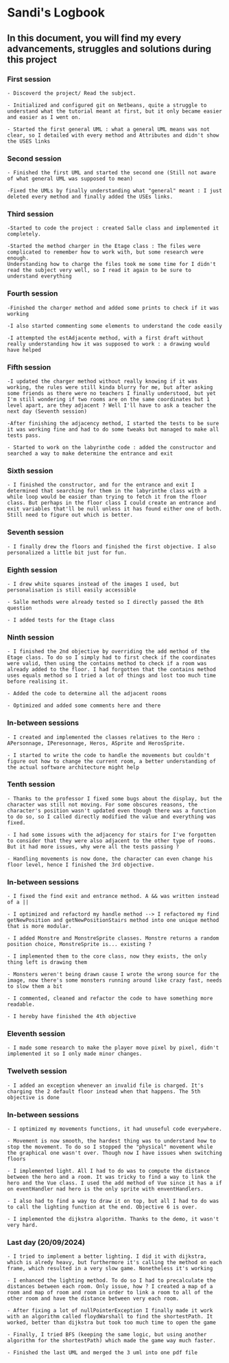 # Sandi's Logbook

## In this document, you will find my every advancements, struggles and solutions during this project

### First session

    - Discoverd the project/ Read the subject.
    
    - Initialized and configured git on Netbeans, quite a struggle to understand what the tutorial meant at first, but it only became easier and easier as I went on.
    
    - Started the first general UML : what a general UML means was not clear, so I detailed with every method and Attributes and didn't show the USES links

### Second session

    - Finished the first UML and started the second one (Still not aware of what general UML was supposed to mean)

    -Fixed the UMLs by finally understanding what "general" meant : I just deleted every method and finally added the USEs links.

### Third session

    -Started to code the project : created Salle class and implemented it completely.
    
    -Started the method charger in the Etage class : The files were complicated to remember how to work with, but some research were enough.
    Understanding how to charge the files took me some time for I didn't read the subject very well, so I read it again to be sure to understand everything

### Fourth session

    -Finished the charger method and added some prints to check if it was working
    
    -I also started commenting some elements to understand the code easily

    -I attempted the estAdjacente method, with a first draft without really understanding how it was supposed to work : a drawing would have helped

### Fifth session

    -I updated the charger method without really knowing if it was working, the rules were still kinda blurry for me, but after asking some friends as there were no teachers I finally understood, but yet I'm still wondering if two rooms are on the same coordinates but 1 level apart, are they adjacent ? Well I'll have to ask a teacher the next day (Seventh session)

    -After finishing the adjacency method, I started the tests to be sure it was working fine and had to do some tweaks but managed to make all tests pass.

    - Started to work on the labyrinthe code : added the constructor and searched a way to make determine the entrance and exit

### Sixth session

    - I finished the constructor, and for the entrance and exit I determined that searching for them in the labyrinthe class with a while loop would be easier than trying to fetch it from the floor class. But perhaps in the floor class I could create an entrance and exit variables that'll be null unless it has found either one of both. Still need to figure out which is better.

### Seventh session

    - I finally drew the floors and finished the first objective. I also personalized a little bit just for fun.

### Eighth session

    - I drew white squares instead of the images I used, but personalisation is still easily accessible
    
    - Salle methods were already tested so I directly passed the 8th question
    
    - I added tests for the Etage class

### Ninth session

    - I finished the 2nd objective by overriding the add method of the Etage class. To do so I simply had to first check if the coordinates were valid, then using the contains method to check if a room was already added to the floor. I had forgotten that the contains method uses equals method so I tried a lot of things and lost too much time before realising it. 
    
    - Added the code to determine all the adjacent rooms
    
    - Optimized and added some comments here and there

### In-between sessions

    - I created and implemented the classes relatives to the Hero : APersonnage, IPeresonnage, Heros, ASprite and HerosSprite.
    
    - I started to write the code to handle the movements but couldn't figure out how to change the current room, a better understanding of the actual software architecture might help

### Tenth session

    - Thanks to the professor I fixed some bugs about the display, but the character was still not moving. For some obscures reasons, the character's position wasn't updated even though there was a function to do so, so I called directly modified the value and everything was fixed.
   
    - I had some issues with the adjacency for stairs for I've forgotten to consider that they were also adjacent to the other type of rooms. But it had more issues, why were all the tests passing ?
    
    - Handling movements is now done, the character can even change his floor level, hence I finished the 3rd objective.

### In-between sessions
    
    - I fixed the find exit and entrance method. A && was written instead of a ||
    
    - I optimized and refactord my handle method --> I refactored my find getNewPosition and getNewPositionStairs method into one unique method that is more modular.
  
    - I added Monstre and MonstreSprite classes. Monstre returns a random position choice, MonstreSprite is... existing ?

    - I implemented them to the core class, now they exists, the only thing left is drawing them
    
    - Monsters weren't being drawn cause I wrote the wrong source for the image, now there's some monsters running around like crazy fast, needs to slow them a bit

    - I commented, cleaned and refactor the code to have something more readable.

    - I hereby have finished the 4th objective

### Eleventh session

    - I made some research to make the player move pixel by pixel, didn't implemented it so I only made minor changes.

### Twelveth session

    - I added an exception whenever an invalid file is charged. It's charging the 2 default floor instead when that happens. The 5th objective is done

### In-between sessions

    - I optimized my movements functions, it had unuseful code everywhere.

    - Movement is now smooth, the hardest thing was to understand how to stop the movement. To do so I stopped the "physical" movement while the graphical one wasn't over. Though now I have issues when switching floors

    - I implemented light. All I had to do was to compute the distance between the hero and a room. It was tricky to find a way to link the hero and the Vue class. I used the add method of Vue since it has a if on eventHandler nad hero is the only sprite with enventHandlers.

    - I also had to find a way to draw it on top, but all I had to do was to call the lighting function at the end. Objective 6 is over.

    - I implemented the dijkstra algorithm. Thanks to the demo, it wasn't very hard. 

### Last day (20/09/2024)

    - I tried to implement a better lighting. I did it with dijkstra, which is alredy heavy, but furthermore it's calling the method on each frame, which resulted in a very slow game. Nonetheless it's working

    - I enhanced the lighting method. To do so I had to precalculate the distances between each room. Only issue, how ? I created a map of a room and map of room and room in order to link a room to all of the other room and have the distance between very each room. 

    - After fixing a lot of nullPointerException I finally made it work with an algorithm called floydWarshall to find the shortestPath. It worked, better than dijkstra but took too much time to open the game
    
    - Finally, I tried BFS (keeping the same logic, but using another algorithm for the shortestPath) which made the game way much faster.

    - Finished the last UML and merged the 3 uml into one pdf file